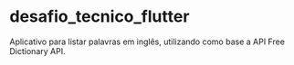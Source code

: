 # desafio_tecnico_flutter
Aplicativo para listar palavras em inglês, utilizando como base a API Free Dictionary API. 
